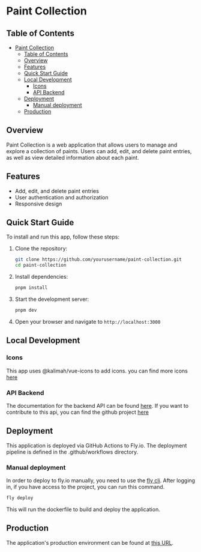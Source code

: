 # Paint Collection

## Table of Contents

- [Paint Collection](#paint-collection)
  - [Table of Contents](#table-of-contents)
  - [Overview](#overview)
  - [Features](#features)
  - [Quick Start Guide](#quick-start-guide)
  - [Local Development](#local-development)
    - [Icons](#icons)
    - [API Backend](#api-backend)
  - [Deployment](#deployment)
    - [Manual deployment](#manual-deployment)
  - [Production](#production)

## Overview

Paint Collection is a web application that allows users to manage and explore a collection of paints. Users can add, edit, and delete paint entries, as well as view detailed information about each paint.

## Features

- Add, edit, and delete paint entries
- User authentication and authorization
- Responsive design

## Quick Start Guide

To install and run this app, follow these steps:

1. Clone the repository:
    ```sh
    git clone https://github.com/yourusername/paint-collection.git
    cd paint-collection
    ```

2. Install dependencies:
    ```sh
    pnpm install
    ```

3. Start the development server:
    ```sh
    pnpm dev
    ```

4. Open your browser and navigate to `http://localhost:3000`

## Local Development

### Icons

This app uses @kalimah/vue-icons to add icons. you can find more icons 
[here](https://vue-icons.kalimah-apps.com/search-icons.html)

### API Backend

The documentation for the backend API can be found [here](https://paint-api-v2.fly.dev/docs). 
If you want to contribute to this api, you can find the github project [here](https://github.com/Xillians/paint-api-v2)

## Deployment

This application is deployed via GitHub Actions to Fly.io. The deployment pipeline is defined in the .github/workflows directory.

### Manual deployment

In order to deploy to fly.io manually, you need to use the [fly cli](https://fly.io/docs/flyctl/).
After logging in, if you have access to the project, you can run this command.

```sh
fly deploy
```

This will run the dockerfile to build and deploy the application.

## Production
The application's production environment can be found at [this URL](https://paint-collection.fly.dev/).
